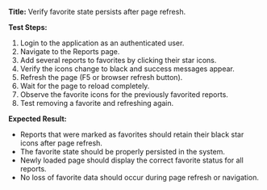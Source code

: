 **Title:** Verify favorite state persists after page refresh.

**Test Steps:**
1. Login to the application as an authenticated user.
2. Navigate to the Reports page.
3. Add several reports to favorites by clicking their star icons.
4. Verify the icons change to black and success messages appear.
5. Refresh the page (F5 or browser refresh button).
6. Wait for the page to reload completely.
7. Observe the favorite icons for the previously favorited reports.
8. Test removing a favorite and refreshing again.

**Expected Result:**
- Reports that were marked as favorites should retain their black star icons after page refresh.
- The favorite state should be properly persisted in the system.
- Newly loaded page should display the correct favorite status for all reports.
- No loss of favorite data should occur during page refresh or navigation.